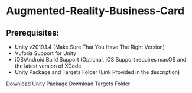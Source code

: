 # Augmented-Reality-Business-Card
## Prerequisites:
<ul>
  <li>Unity v2019.1.4 (Make Sure That You Have The Right Version)</li>
  <li>Vuforia Support for Unity</li>
  <li>iOS/Android Build Support (Optional, iOS Support requires macOS and the latest version of XCode</li>
  <li>Unity Package and Targets Folder (Link Provided in the description)</li>
</ul>
<a href="https://drive.google.com/file/d/1QMMQdD05Ew1Ay7oGONOFif4wtGZSUxsP/view?usp=sharing">Download Unity Package</a>
<a hread="/Targets"> Download Targets Folder</a>
